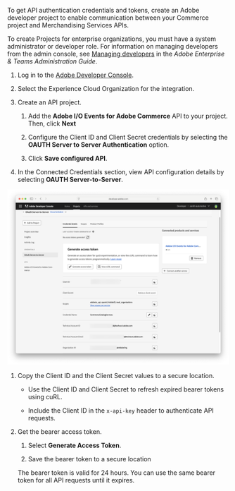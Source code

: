 To get API authentication credentials and tokens, create an Adobe developer project to enable communication between your Commerce project and Merchandising Services APIs.

<InlineAlert variant="info" slots="text" />

To create Projects for enterprise organizations, you must have a system administrator or developer role. For information on managing developers from the admin console, see [Managing developers](https://helpx.adobe.com/enterprise/using/manage-developers.html) in the *Adobe Enterprise & Teams Administration Guide*.

1. Log in to the [Adobe Developer Console](https://developer.adobe.com/console).

1. Select the Experience Cloud Organization for the integration.

1. Create an API project.

   1. Add the **Adobe I/O Events for Adobe Commerce** API to your project. Then, click **Next**

   1. Configure the Client ID and Client Secret credentials by selecting the **OAUTH Server to Server Authentication** option.

   1. Click **Save configured API**.

1. In the Connected Credentials section, view API configuration details by selecting **OAUTH Server-to-Server**.

  ![Adobe developer project - Credential Details](../../pages/_images/dev-console-credential-details.png)

1. Copy the Client ID and the Client Secret values to a secure location.

   - Use the Client ID and Client Secret to refresh expired bearer tokens using cuRL.

   - Include the Client ID in the `x-api-key` header to authenticate API requests.

1. Get the bearer access token.

   1. Select **Generate Access Token**.

   1. Save the bearer token to a secure location

   The bearer token is valid for 24 hours. You can use the same bearer token for all API requests until it expires.
